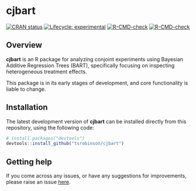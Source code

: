 
<!-- README.md is generated from README.Rmd. Please edit that file -->

# cjbart

<!-- badges: start -->

[![CRAN
status](https://www.r-pkg.org/badges/version/cjbart)](https://CRAN.R-project.org/package=cjbart)
[![Lifecycle:
experimental](https://img.shields.io/badge/lifecycle-experimental-orange.svg)](https://lifecycle.r-lib.org/articles/stages.html#experimental)
[![R-CMD-check](https://github.com/tsrobinson/cjbart/workflows/R-CMD-check/badge.svg)](https://github.com/tsrobinson/cjbart/actions)
[![R-CMD-check](https://github.com/tsrobinson/cjbart/actions/workflows/R-CMD-check.yaml/badge.svg)](https://github.com/tsrobinson/cjbart/actions/workflows/R-CMD-check.yaml)
<!-- badges: end -->

## Overview

**cjbart** is an R package for analyzing conjoint experiments using
Bayesian Additive Regression Trees (BART), specifically focusing on
inspecting heterogeneous treatment effects.

This package is in its early stages of development, and core
functionality is liable to change.

## Installation

The latest development version of **cjbart** can be installed directly
from this repository, using the following code:

``` r
# install.packages("devtools")
devtools::install_github("tsrobinson/cjbart")
```

## Getting help

If you come across any issues, or have any suggestions for improvements,
please raise an issue
[here](https://github.com/tsrobinson/cjbart/issues).
